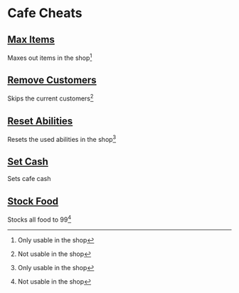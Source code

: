 # Cafe Cheats

## [Max Items](maxItems.js)
Maxes out items in the shop[^1]

## [Remove Customers](removeCustomers.js)
Skips the current customers[^2]

## [Reset Abilities](resetAbilities.js)
Resets the used abilities in the shop[^1]

## [Set Cash](setCash.js)
Sets cafe cash

## [Stock Food](stockFood.js)
Stocks all food to 99[^2]

[^1]: Only usable in the shop
[^2]: Not usable in the shop